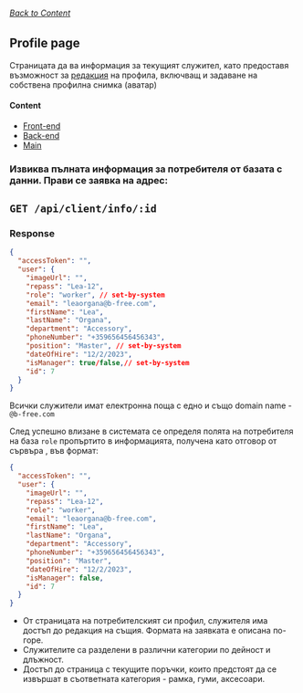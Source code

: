 ###### [Back to Content](/FrontEndReadMeFiles/README.md)

## Profile page

Страницата да ва информация за текущият служител, като предоставя възможност за [редакция](/FrontEndReadMeFiles/Employee/EditProfile.md) на профила, включващ и задаване на собствена профилна снимка (аватар)

#### Content

- [Front-end](/FrontEndReadMeFiles/README.md)
- [Back-end](/FrontEndReadMeFiles/README.md)
- [Main](/README.md)

### Извиква пълната информация за потребителя от базата с данни. Прави се заявка на адрес:

## `GET /api/client/info/:id`

### Response

```json
{
  "accessToken": "",
  "user": {
    "imageUrl": "",
    "repass": "Lea-12",
    "role": "worker", // set-by-system
    "email": "leaorgana@b-free.com",
    "firstName": "Lea",
    "lastName": "Organa",
    "department": "Accessory",
    "phoneNumber": "+359656456456343",
    "position": "Master", // set-by-system
    "dateOfHire": "12/2/2023",
    "isManager": true/false,// set-by-system
    "id": 7
  }
}
```

Всички служители имат електронна поща с едно и също domain name - `@b-free.com`

След успешно влизане в системата се определя полята на потребителя на база `role` пропъртито в информацията, получена като отговор от сървъра , във формат:

```json
{
  "accessToken": "",
  "user": {
    "imageUrl": "",
    "repass": "Lea-12",
    "role": "worker",
    "email": "leaorgana@b-free.com",
    "firstName": "Lea",
    "lastName": "Organa",
    "department": "Accessory",
    "phoneNumber": "+359656456456343",
    "position": "Master",
    "dateOfHire": "12/2/2023",
    "isManager": false,
    "id": 7
  }
}
```

- От страницата на потребителският си профил, служителя има достъп до редакция на същия. Формата на заявката е описана по-горе.
- Служителите са разделени в различни категории по дейност и длъжност.
- Достъп до страница с текущите поръчки, които предстоят да се извършат в съответната категория - рамка, гуми, аксесоари.
